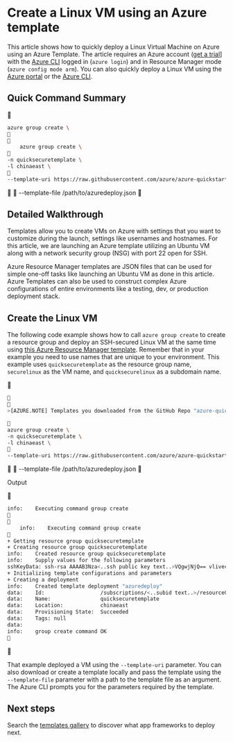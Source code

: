 <properties
	pageTitle="Create a Linux VM using an Azure template | Azure"
	description="Create a Linux VM on Azure using an Azure Resource Manager template."
	services="virtual-machines-linux"
	documentationCenter=""
	authors="vlivech"
	manager="timlt"
	editor=""
	tags="azure-service-management,azure-resource-manager" />

<tags
	ms.service="virtual-machines-linux"
	ms.workload="infrastructure-services"
	ms.tgt_pltfrm="vm-linux"
	ms.devlang="na"
	ms.topic="hero-article"
	ms.date="08/17/2016"
	wacn.date=""
	ms.author="v-livech"/>

# Create a Linux VM using an Azure template

This article shows how to quickly deploy a Linux Virtual Machine on Azure using an Azure Template.  The article requires an Azure account ([get a trial](/pricing/1rmb-trial/)] with the [Azure CLI](/documentation/articles/xplat-cli-install/) logged in (`azure login`) and in Resource Manager mode (`azure config mode arm`).  You can also quickly deploy a Linux VM using the [Azure portal](/documentation/articles/virtual-machines-linux-quick-create-portal/) or the [Azure CLI](/documentation/articles/virtual-machines-linux-quick-create-cli/).

## Quick Command Summary


```bash
azure group create \


	azure group create \

-n quicksecuretemplate \
-l chinaeast \

--template-uri https://raw.githubusercontent.com/azure/azure-quickstart-templates/master/101-vm-sshkey/azuredeploy.json
```


	--template-file /path/to/azuredeploy.json


## Detailed Walkthrough

Templates allow you to create VMs on Azure with settings that you want to customize during the launch, settings like usernames and hostnames. For this article, we are launching an Azure template utilizing an Ubuntu VM along with a network security group (NSG) with port 22 open for SSH.

Azure Resource Manager templates are JSON files that can be used for simple one-off tasks like launching an Ubuntu VM as done in this article.  Azure Templates can also be used to construct complex Azure configurations of entire environments like a testing, dev, or production deployment stack.

## Create the Linux VM

The following code example shows how to call `azure group create` to create a resource group and deploy an SSH-secured Linux VM at the same time using [this Azure Resource Manager template](https://raw.githubusercontent.com/Azure/azure-quickstart-templates/master/101-vm-sshkey/azuredeploy.json). Remember that in your example you need to use names that are unique to your environment. This example uses `quicksecuretemplate` as the resource group name, `securelinux` as the VM name, and `quicksecurelinux` as a subdomain name.


```bash


>[AZURE.NOTE] Templates you downloaded from the GitHub Repo "azure-quickstart-templates" must be modified in order to fit in the Azure China Cloud Environment. For example, replace some endpoints -- "blob.core.windows.net" by "blob.core.chinacloudapi.cn", "cloudapp.azure.com" by "chinacloudapp.cn"; change some unsupported VM images; and, changes some unsupported VM sizes.


azure group create \
-n quicksecuretemplate \
-l chinaeast \

--template-uri https://raw.githubusercontent.com/azure/azure-quickstart-templates/master/101-vm-sshkey/azuredeploy.json
```


	--template-file /path/to/azuredeploy.json


Output


```bash
info:    Executing command group create


	info:    Executing command group create

+ Getting resource group quicksecuretemplate
+ Creating resource group quicksecuretemplate
info:    Created resource group quicksecuretemplate
info:    Supply values for the following parameters
sshKeyData: ssh-rsa AAAAB3Nza<..ssh public key text..>VQgwjNjQ== vlivech@azure
+ Initializing template configurations and parameters
+ Creating a deployment
info:    Created template deployment "azuredeploy"
data:    Id:                  /subscriptions/<..subid text..>/resourceGroups/quicksecuretemplate
data:    Name:                quicksecuretemplate
data:    Location:            chinaeast
data:    Provisioning State:  Succeeded
data:    Tags: null
data:
info:    group create command OK

```


That example deployed a VM using the `--template-uri` parameter.  You can also download or create a template locally and pass the template using the `--template-file` parameter with a path to the template file as an argument. The Azure CLI prompts you for the parameters required by the template.

## Next steps

Search the [templates gallery](https://github.com/Azure/azure-quickstart-templates/) to discover what app frameworks to deploy next.
